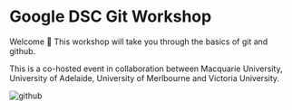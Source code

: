 # Google DSC Git Workshop

Welcome 👋 This workshop will take you through the basics of git and github.

This is a co-hosted event in collaboration between Macquarie University, University of Adelaide, University of Merlbourne and Victoria University.

![github](https://www.freecodecamp.org/news/content/images/size/w2000/2019/11/cover-pic.jpeg)


